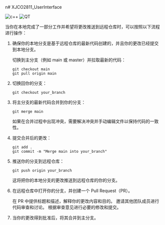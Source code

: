 n# XJCO2811_UserInterface

![c++](https://img.shields.io/badge/C++-00599C.svg?style=for-the-badge&logo=C++&logoColor=white)
![QT](https://img.shields.io/badge/Qt-41CD52.svg?style=for-the-badge&logo=Qt&logoColor=white)

当你在本地完成了一部分工作并希望将更改推送到远程仓库时，可以按照以下流程进行操作：

1. 确保你的本地分支是基于远程仓库的最新代码创建的，并且你的更改已经提交到本地分支。

    切换到主分支（例如 main 或 master）并拉取最新的代码：

    ```shell
    git checkout main
    git pull origin main
    ```

2. 切换回你的分支：

    ```shell
    git checkout your_branch
    ```

3. 将主分支的最新代码合并到你的分支：
    ```shell
    git merge main
    ```
    如果在合并过程中出现冲突，需要解决冲突并手动编辑文件以保持代码的一致性。


4. 提交合并后的更改：
    ```shell
    git add .
    git commit -m "Merge main into your_branch"
    ```

5. 推送你的分支到远程仓库：
    ```shell
    git push origin your_branch
    ```
    这将把你的本地分支的更改推送到远程仓库的你的分支。


6. 在远程仓库中打开你的分支，并创建一个 Pull Request（PR）。

    在 PR 中提供标题和描述，解释你的更改内容和目的。
    邀请其他团队成员进行代码审查和讨论。
    根据审查意见进行必要的修改和提交。

7. 当你的更改得到批准后，将其合并到主分支。

